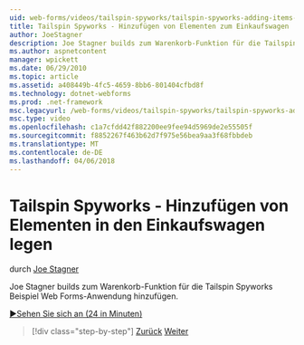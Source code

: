 ```yaml
---
uid: web-forms/videos/tailspin-spyworks/tailspin-spyworks-adding-items-to-the-shopping-cart
title: Tailspin Spyworks - Hinzufügen von Elementen zum Einkaufswagen | Microsoft Docs
author: JoeStagner
description: Joe Stagner builds zum Warenkorb-Funktion für die Tailspin Spyworks Beispiel Web Forms-Anwendung hinzufügen.
ms.author: aspnetcontent
manager: wpickett
ms.date: 06/29/2010
ms.topic: article
ms.assetid: a408449b-4fc5-4659-8bb6-801404cfbd8f
ms.technology: dotnet-webforms
ms.prod: .net-framework
msc.legacyurl: /web-forms/videos/tailspin-spyworks/tailspin-spyworks-adding-items-to-the-shopping-cart
msc.type: video
ms.openlocfilehash: c1a7cfdd42f882200ee9fee94d5969de2e55505f
ms.sourcegitcommit: f8852267f463b62d7f975e56bea9aa3f68fbbdeb
ms.translationtype: MT
ms.contentlocale: de-DE
ms.lasthandoff: 04/06/2018
---
```

<a name="tailspin-spyworks---adding-items-to-the-shopping-cart"></a>Tailspin Spyworks - Hinzufügen von Elementen in den Einkaufswagen legen
====================
durch [Joe Stagner](https://github.com/JoeStagner)

Joe Stagner builds zum Warenkorb-Funktion für die Tailspin Spyworks Beispiel Web Forms-Anwendung hinzufügen.

[&#9654;Sehen Sie sich an (24 in Minuten)](https://channel9.msdn.com/Blogs/ASP-NET-Site-Videos/tailspin-spyworks-adding-items-to-the-shopping-cart)

> [!div class="step-by-step"]
> [Zurück](tailspin-spyworks-display-per-product-details.md)
> [Weiter](tailspin-spyworks-display-shopping-cart.md)
